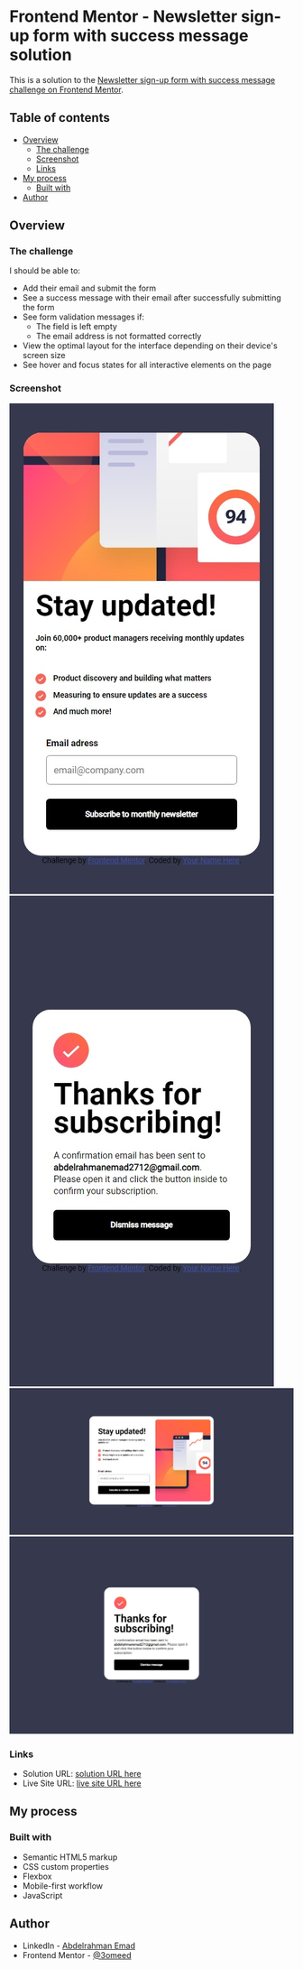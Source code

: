 # Frontend Mentor - Newsletter sign-up form with success message solution

This is a solution to the [Newsletter sign-up form with success message challenge on Frontend Mentor](https://www.frontendmentor.io/challenges/newsletter-signup-form-with-success-message-3FC1AZbNrv).

## Table of contents

- [Overview](#overview)
  - [The challenge](#the-challenge)
  - [Screenshot](#screenshot)
  - [Links](#links)
- [My process](#my-process)
  - [Built with](#built-with)
- [Author](#author)

## Overview

### The challenge

I should be able to:

- Add their email and submit the form
- See a success message with their email after successfully submitting the form
- See form validation messages if:
  - The field is left empty
  - The email address is not formatted correctly
- View the optimal layout for the interface depending on their device's screen size
- See hover and focus states for all interactive elements on the page

### Screenshot

![](./assets/images/mobile-screenshot-first.jpeg)
![](./assets/images/mobile-screenshot-second.jpeg)
![](./assets/images/screenshot-desktop.jpeg)
![](./assets/images/screenshot-desktop-second.jpeg)

### Links

- Solution URL: [solution URL here](https://github.com/3omeed/Newsletter-sign-up-form)
- Live Site URL: [live site URL here](https://3omeed.github.io/Newsletter-sign-up-form/)

## My process

### Built with

- Semantic HTML5 markup
- CSS custom properties
- Flexbox
- Mobile-first workflow
- JavaScript

## Author

- LinkedIn - [Abdelrahman Emad](https://www.linkedin.com/in/abdelrahman-emad-57bb10237/)
- Frontend Mentor - [@3omeed](https://www.frontendmentor.io/profile/3omeed)
